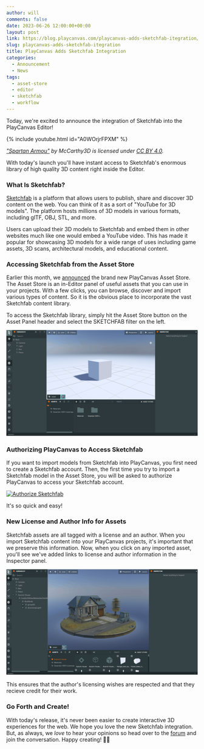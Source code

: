 ```yaml
---
author: will
comments: false
date: 2023-06-26 12:00:00+00:00
layout: post
link: https://blog.playcanvas.com/playcanvas-adds-sketchfab-itegration/
slug: playcanvas-adds-sketchfab-itegration
title: PlayCanvas Adds Sketchfab Integration
categories:
  - Announcement
  - News
tags:
  - asset-store
  - editor
  - sketchfab
  - workflow
---
```


Today, we're excited to announce the integration of Sketchfab into the PlayCanvas Editor!

{% include youtube.html id="A0WOrjrFPXM" %}

_["Spartan Armou"](https://skfb.ly/6QVvM) by McCarthy3D is licensed under [CC BY 4.0](https://creativecommons.org/licenses/by/4.0/)._

With today's launch you'll have instant access to Sketchfab's enormous library of high quality 3D content right inside the Editor.

### What Is Sketchfab?

[Sketchfab](https://sketchfab.com/) is a platform that allows users to publish, share and discover 3D content on the web. You can think of it as a sort of "YouTube for 3D models". The platform hosts millions of 3D models in various formats, including glTF, OBJ, STL, and more.

Users can upload their 3D models to Sketchfab and embed them in other websites much like one would embed a YouTube video. This has made it popular for showcasing 3D models for a wide range of uses including game assets, 3D scans, architectural models, and educational content.

### Accessing Sketchfab from the Asset Store

Earlier this month, we [announced](https://blog.playcanvas.com/announcing-the-new-playcanvas-asset-store/) the brand new PlayCanvas Asset Store. The Asset Store is an in-Editor panel of useful assets that you can use in your projects. With a few clicks, you can browse, discover and import various types of content. So it is the obvious place to incorporate the vast Sketchfab content library.

To access the Sketchfab library, simply hit the Asset Store button on the Asset Panel header and select the SKETCHFAB filter on the left.

[![Open Sketchfab](/assets/media/asset-store-sketchfab-open.gif)](/assets/media/asset-store-sketchfab-open.gif)

### Authorizing PlayCanvas to Access Sketchfab

If you want to import models from Sketchfab into PlayCanvas, you first need to create a Sketchfab account. Then, the first time you try to import a Sketchfab model in the Asset Store, you will be asked to authorize PlayCanvas to access your Sketchfab account.

[![Authorize Sketchfab](/assets/media/asset-store-sketchfab-authorize.gif)](/assets/media/asset-store-sketchfab-authorize.gif)

It's so quick and easy!

### New License and Author Info for Assets

Sketchfab assets are all tagged with a license and an author. When you import Sketchfab content into your PlayCanvas projects, it's important that we preserve this information. Now, when you click on any imported asset, you'll see we've added links to license and author information in the Inspector panel.

[![Sketchfab Licenses](/assets/media/asset-store-sketchfab-license.gif)](/assets/media/asset-store-sketchfab-license.gif)

This ensures that the author's licensing wishes are respected and that they recieve credit for their work.

### Go Forth and Create!

With today's release, it's never been easier to create interactive 3D experiences for the web. We hope you love the new Sketchfab integration. But, as always, we *love* to hear your opinions so head over to the [forum](https://forum.playcanvas.com/t/playcanvas-integrates-sketchfab/31885) and join the conversation. Happy creating! 🚧👷